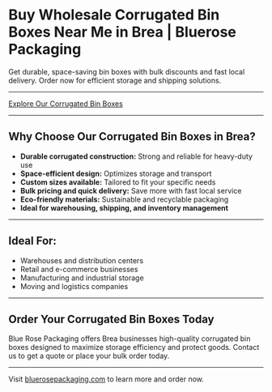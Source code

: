 # Buy Wholesale Corrugated Bin Boxes Near Me in Brea | Bluerose Packaging 

Get durable, space-saving bin boxes with bulk discounts and fast local delivery. Order now for efficient storage and shipping solutions.

---

[Explore Our Corrugated Bin Boxes](https://www.bluerosepackaging.com/product/wholesale-corrugated-bin-boxes/)

---

## Why Choose Our Corrugated Bin Boxes in Brea?

- **Durable corrugated construction:** Strong and reliable for heavy-duty use  
- **Space-efficient design:** Optimizes storage and transport  
- **Custom sizes available:** Tailored to fit your specific needs  
- **Bulk pricing and quick delivery:** Save more with fast local service  
- **Eco-friendly materials:** Sustainable and recyclable packaging  
- **Ideal for warehousing, shipping, and inventory management**  

---

## Ideal For:

- Warehouses and distribution centers  
- Retail and e-commerce businesses  
- Manufacturing and industrial storage  
- Moving and logistics companies  

---

## Order Your Corrugated Bin Boxes Today

Blue Rose Packaging offers Brea businesses high-quality corrugated bin boxes designed to maximize storage efficiency and protect goods. Contact us to get a quote or place your bulk order today.

---

Visit [bluerosepackaging.com](https://www.bluerosepackaging.com/custom-packaging/) to learn more and order now.

